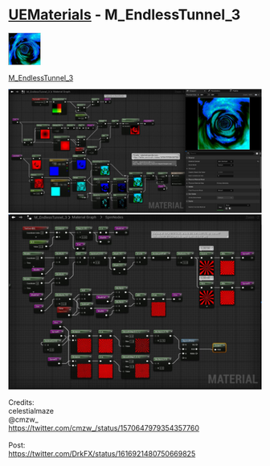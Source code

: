 # <a href="..">UEMaterials</a> - M_EndlessTunnel_3
<img src="M_EndlessTunnel_3_00.jpeg" width="64px" /><br/>

<a href="../M_EndlessTunnel_3.uasset">M_EndlessTunnel_3</a><br/>

<img src="M_EndlessTunnel_3_01.jpeg" width="640px" /><br/>
<img src="M_EndlessTunnel_3_02.jpeg" width="640px" /><br/>

Credits:<br/>
celestialmaze<br/>
@cmzw_<br/>
<a href="https://twitter.com/cmzw_/status/1570647979354357760">https://twitter.com/cmzw_/status/1570647979354357760</a><br/>
<br/>
Post:<br/>
<a href="https://twitter.com/DrkFX/status/1616921480750669825">https://twitter.com/DrkFX/status/1616921480750669825</a><br/>